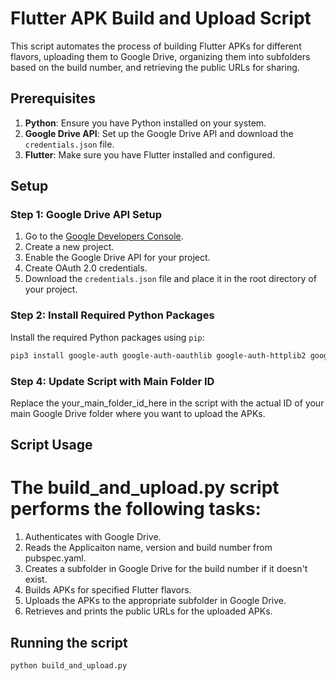 # Flutter APK Build and Upload Script

This script automates the process of building Flutter APKs for different flavors, uploading them to Google Drive, organizing them into subfolders based on the build number, and retrieving the public URLs for sharing.

## Prerequisites

1. **Python**: Ensure you have Python installed on your system.
2. **Google Drive API**: Set up the Google Drive API and download the `credentials.json` file.
3. **Flutter**: Make sure you have Flutter installed and configured.

## Setup

### Step 1: Google Drive API Setup

1. Go to the [Google Developers Console](https://console.developers.google.com/).
2. Create a new project.
3. Enable the Google Drive API for your project.
4. Create OAuth 2.0 credentials.
5. Download the `credentials.json` file and place it in the root directory of your project.

### Step 2: Install Required Python Packages


Install the required Python packages using `pip`:

```sh
pip3 install google-auth google-auth-oauthlib google-auth-httplib2 google-api-python-client pyyaml

```

### Step 4: Update Script with Main Folder ID
Replace the your_main_folder_id_here in the script with the actual ID of your main Google Drive folder where you want to upload the APKs.

## Script Usage

# The build_and_upload.py script performs the following tasks:

1. Authenticates with Google Drive.
2. Reads the Applicaiton name, version and build number from pubspec.yaml.
3. Creates a subfolder in Google Drive for the build number if it doesn't exist.
4. Builds APKs for specified Flutter flavors.
5. Uploads the APKs to the appropriate subfolder in Google Drive.
6. Retrieves and prints the public URLs for the uploaded APKs.


## Running the script
```
python build_and_upload.py
```
